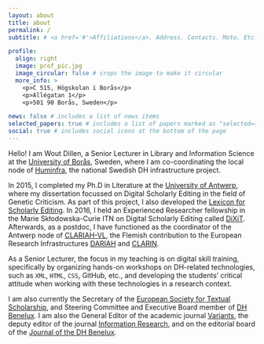 ```yaml
---
layout: about
title: about
permalink: /
subtitle: # <a href='#'>Affiliations</a>. Address. Contacts. Moto. Etc.

profile:
  align: right
  image: prof_pic.jpg
  image_circular: false # crops the image to make it circular
  more_info: >
    <p>C 515, Högskolan i Borås</p>
    <p>Allégatan 1</p>
    <p>501 90 Borås, Sweden</p>

news: false # includes a list of news items
selected_papers: true # includes a list of papers marked as "selected={true}"
social: true # includes social icons at the bottom of the page
---
```


Hello! I am Wout Dillen, a Senior Lecturer in Library and Information Science at the [University of Borås](https://www.hb.se), Sweden, where I am co-coordinating the local node of [Huminfra](https://www.huminfra.se), the national Swedish DH infrastructure project. 

In 2015, I completed my Ph.D in Literature at the [University of Antwerp](https://www.uantwerpen.be/nl/), where my dissertation focussed on Digital Scholarly Editing in the field of Genetic Criticism. As part of this project, I also developed the [Lexicon for Scholarly Editing](https://lexiconse.uantwerpen.be). In 2016, I held an Experienced Researcher fellowship in the Marie Skłodowska-Curie ITN on Digital Scholarly Editing called [DiXiT](https://dixit.uni-koeln.de). Afterwards, as a postdoc, I have functioned as the coordinator of the Antwerp node of [CLARIAH-VL](https://clariahvl.hypotheses.org), the Flemish contribution to the European Research Infrastructures [DARIAH](https://www.dariah.eu) and [CLARIN](https://www.clarin.eu).

As a Senior Lecturer, the focus in my teaching is on digital skill training, specifically by organizing hands-on workshops on DH-related technologies, such as `XML`, `HTML`, `CSS`, GitHub, etc., and developing the students’ critical attitude when working with these technologies in a research context. 

I am also currently the Secretary of the [European Society for Textual Scholarship](https://textualscholarship.eu), and Steering Committee and Executive Board member of [DH Benelux](https://dhbenelux.org). I am also the General Editor of the academic journal [Variants](https://journals.openedition.org/variants/1190), the deputy editor of the journal [Information Research](https://informationr.net/infres), and on the editorial board of the [Journal of the DH Benelux](https://journal.dhbenelux.org). 

